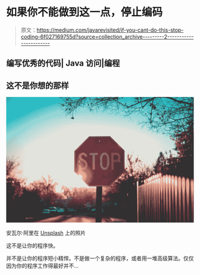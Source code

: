 # 如果你不能做到这一点，停止编码

> 原文：<https://medium.com/javarevisited/if-you-cant-do-this-stop-coding-6f027169755d?source=collection_archive---------2----------------------->

## 编写优秀的代码| Java 访问|编程

## 这不是你想的那样

![](img/010b461ca472bc87245919af5b5dd48e.png)

安瓦尔·阿里在 [Unsplash](https://unsplash.com?utm_source=medium&utm_medium=referral) 上的照片

这不是让你的程序快。

并不是让你的程序短小精悍。不是做一个复杂的程序，或者用一堆高级算法。仅仅因为你的程序工作得最好并不…